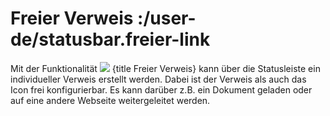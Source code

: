 # Freier Verweis :/user-de/statusbar.freier-link

Mit der Funktionalität ![](info_fill_24px.svg) {title Freier Verweis} kann über die Statusleiste ein individueller Verweis erstellt werden. Dabei ist der Verweis als auch das Icon frei konfigurierbar. Es kann darüber z.B. ein Dokument geladen oder auf eine andere Webseite weitergeleitet werden.

